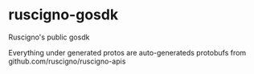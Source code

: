 # ruscigno-gosdk
Ruscigno's public gosdk

Everything under generated protos are auto-generateds protobufs from github.com/ruscigno/ruscigno-apis